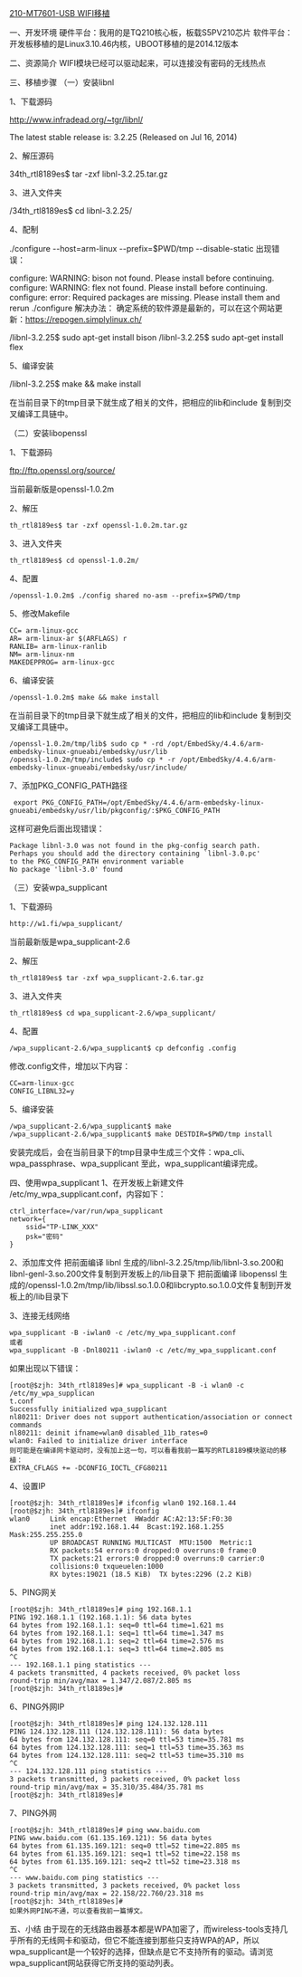 

[210-MT7601-USB WIFI移植](https://blog.csdn.net/wangdapao12138/article/details/82559422)  

一、开发环境
硬件平台：我用的是TQ210核心板，板载S5PV210芯片
软件平台：开发板移植的是Linux3.10.46内核，UBOOT移植的是2014.12版本

二、资源简介
WIFI模块已经可以驱动起来，可以连接没有密码的无线热点

三、移植步骤
（一）安装libnl

1、下载源码

http://www.infradead.org/~tgr/libnl/

The latest stable release is: 3.2.25 (Released on Jul 16, 2014)



2、解压源码


34th_rtl8189es$ tar -zxf libnl-3.2.25.tar.gz

3、进入文件夹

/34th_rtl8189es$ cd libnl-3.2.25/

4、配制

./configure --host=arm-linux --prefix=$PWD/tmp --disable-static
出现错误：

configure: WARNING: bison not found. Please install before continuing.
configure: WARNING: flex not found. Please install before continuing.
configure: error: Required packages are missing. Please install them and rerun ./configure
解决办法：
确定系统的软件源是最新的，可以在这个网站更新：https://repogen.simplylinux.ch/


/libnl-3.2.25$ sudo apt-get install bison
/libnl-3.2.25$ sudo apt-get install flex

5、编译安装

/libnl-3.2.25$ make && make install

在当前目录下的tmp目录下就生成了相关的文件，把相应的lib和include 复制到交叉编译工具链中。

（二）安装libopenssl

1、下载源码

ftp://ftp.openssl.org/source/

当前最新版是openssl-1.0.2m



2、解压

```
th_rtl8189es$ tar -zxf openssl-1.0.2m.tar.gz 
```
3、进入文件夹
```
th_rtl8189es$ cd openssl-1.0.2m/
```
4、配置
```
/openssl-1.0.2m$ ./config shared no-asm --prefix=$PWD/tmp
```
5、修改Makefile
```
CC= arm-linux-gcc
AR= arm-linux-ar $(ARFLAGS) r
RANLIB= arm-linux-ranlib
NM= arm-linux-nm
MAKEDEPPROG= arm-linux-gcc
```
6、编译安装
```
/openssl-1.0.2m$ make && make install
```
在当前目录下的tmp目录下就生成了相关的文件，把相应的lib和include 复制到交叉编译工具链中。
```
/openssl-1.0.2m/tmp/lib$ sudo cp * -rd /opt/EmbedSky/4.4.6/arm-embedsky-linux-gnueabi/embedsky/usr/lib
/openssl-1.0.2m/tmp/include$ sudo cp * -r /opt/EmbedSky/4.4.6/arm-embedsky-linux-gnueabi/embedsky/usr/include/
```

7、添加PKG_CONFIG_PATH路径
```
 export PKG_CONFIG_PATH=/opt/EmbedSky/4.4.6/arm-embedsky-linux-gnueabi/embedsky/usr/lib/pkgconfig/:$PKG_CONFIG_PATH
```
这样可避免后面出现错误：
```
Package libnl-3.0 was not found in the pkg-config search path.
Perhaps you should add the directory containing `libnl-3.0.pc'
to the PKG_CONFIG_PATH environment variable
No package 'libnl-3.0' found
```
（三）安装wpa_supplicant

1、下载源码
```
http://w1.fi/wpa_supplicant/
```
当前最新版是wpa_supplicant-2.6



2、解压

```
th_rtl8189es$ tar -zxf wpa_supplicant-2.6.tar.gz
```
3、进入文件夹
```
th_rtl8189es$ cd wpa_supplicant-2.6/wpa_supplicant/
```

4、配置

```
/wpa_supplicant-2.6/wpa_supplicant$ cp defconfig .config
```
修改.config文件，增加以下内容：
```
CC=arm-linux-gcc
CONFIG_LIBNL32=y
```
5、编译安装
```
/wpa_supplicant-2.6/wpa_supplicant$ make
/wpa_supplicant-2.6/wpa_supplicant$ make DESTDIR=$PWD/tmp install
```
安装完成后，会在当前目录下的tmp目录中生成三个文件：wpa_cli、wpa_passphrase、wpa_supplicant
至此，wpa_supplicant编译完成。

四、使用wpa_supplicant
1、在开发板上新建文件 /etc/my_wpa_supplicant.conf，内容如下：
```
ctrl_interface=/var/run/wpa_supplicant
network={
	ssid="TP-LINK_XXX"
	psk="密码"
}
```
2、添加库文件
把前面编译 libnl 生成的/libnl-3.2.25/tmp/lib/libnl-3.so.200和libnl-genl-3.so.200文件复制到开发板上的/lib目录下
把前面编译 libopenssl 生成的/openssl-1.0.2m/tmp/lib/libssl.so.1.0.0和libcrypto.so.1.0.0文件复制到开发板上的/lib目录下

3、连接无线网络
```
wpa_supplicant -B -iwlan0 -c /etc/my_wpa_supplicant.conf
或者
wpa_supplicant -B -Dnl80211 -iwlan0 -c /etc/my_wpa_supplicant.conf
```

如果出现以下错误：
```
[root@$zjh: 34th_rtl8189es]# wpa_supplicant -B -i wlan0 -c /etc/my_wpa_supplican
t.conf
Successfully initialized wpa_supplicant
nl80211: Driver does not support authentication/association or connect commands
nl80211: deinit ifname=wlan0 disabled_11b_rates=0
wlan0: Failed to initialize driver interface
则可能是在编译网卡驱动时，没有加上这一句，可以看看我前一篇写的RTL8189模块驱动的移植：
EXTRA_CFLAGS += -DCONFIG_IOCTL_CFG80211
```
4、设置IP
```
[root@$zjh: 34th_rtl8189es]# ifconfig wlan0 192.168.1.44
[root@$zjh: 34th_rtl8189es]# ifconfig 
wlan0     Link encap:Ethernet  HWaddr AC:A2:13:5F:F0:30  
          inet addr:192.168.1.44  Bcast:192.168.1.255  Mask:255.255.255.0
          UP BROADCAST RUNNING MULTICAST  MTU:1500  Metric:1
          RX packets:54 errors:0 dropped:0 overruns:0 frame:0
          TX packets:21 errors:0 dropped:0 overruns:0 carrier:0
          collisions:0 txqueuelen:1000 
          RX bytes:19021 (18.5 KiB)  TX bytes:2296 (2.2 KiB)
```
5、PING网关
```
[root@$zjh: 34th_rtl8189es]# ping 192.168.1.1
PING 192.168.1.1 (192.168.1.1): 56 data bytes
64 bytes from 192.168.1.1: seq=0 ttl=64 time=1.621 ms
64 bytes from 192.168.1.1: seq=1 ttl=64 time=1.347 ms
64 bytes from 192.168.1.1: seq=2 ttl=64 time=2.576 ms
64 bytes from 192.168.1.1: seq=3 ttl=64 time=2.805 ms
^C
--- 192.168.1.1 ping statistics ---
4 packets transmitted, 4 packets received, 0% packet loss
round-trip min/avg/max = 1.347/2.087/2.805 ms
[root@$zjh: 34th_rtl8189es]# 
```
6、PING外网IP
```
[root@$zjh: 34th_rtl8189es]# ping 124.132.128.111
PING 124.132.128.111 (124.132.128.111): 56 data bytes
64 bytes from 124.132.128.111: seq=0 ttl=53 time=35.781 ms
64 bytes from 124.132.128.111: seq=1 ttl=53 time=35.363 ms
64 bytes from 124.132.128.111: seq=2 ttl=53 time=35.310 ms
^C
--- 124.132.128.111 ping statistics ---
3 packets transmitted, 3 packets received, 0% packet loss
round-trip min/avg/max = 35.310/35.484/35.781 ms
[root@$zjh: 34th_rtl8189es]# 
```
7、PING外网
```
[root@$zjh: 34th_rtl8189es]# ping www.baidu.com
PING www.baidu.com (61.135.169.121): 56 data bytes
64 bytes from 61.135.169.121: seq=0 ttl=52 time=22.805 ms
64 bytes from 61.135.169.121: seq=1 ttl=52 time=22.158 ms
64 bytes from 61.135.169.121: seq=2 ttl=52 time=23.318 ms
^C
--- www.baidu.com ping statistics ---
3 packets transmitted, 3 packets received, 0% packet loss
round-trip min/avg/max = 22.158/22.760/23.318 ms
[root@$zjh: 34th_rtl8189es]# 
如果外网PING不通，可以查看我前一篇博文。
```
五、小结
由于现在的无线路由器基本都是WPA加密了，而wireless-tools支持几乎所有的无线网卡和驱动，但它不能连接到那些只支持WPA的AP，所以wpa_supplicant是一个较好的选择，但缺点是它不支持所有的驱动。请浏览wpa_supplicant网站获得它所支持的驱动列表。

